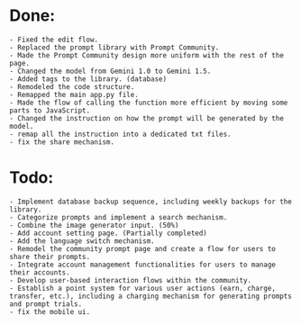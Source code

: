 # Done:
    - Fixed the edit flow.
    - Replaced the prompt library with Prompt Community.
    - Made the Prompt Community design more uniform with the rest of the page.
    - Changed the model from Gemini 1.0 to Gemini 1.5.
    - Added tags to the library. (database)
    - Remodeled the code structure.
    - Remapped the main app.py file.
    - Made the flow of calling the function more efficient by moving some parts to JavaScript.
    - Changed the instruction on how the prompt will be generated by the model.
    - remap all the instruction into a dedicated txt files.
    - fix the share mechanism.

# Todo:
    - Implement database backup sequence, including weekly backups for the library.
    - Categorize prompts and implement a search mechanism.
    - Combine the image generator input. (50%)
    - Add account setting page. (Partially completed)
    - Add the language switch mechanism.
    - Remodel the community prompt page and create a flow for users to share their prompts.
    - Integrate account management functionalities for users to manage their accounts.
    - Develop user-based interaction flows within the community.
    - Establish a point system for various user actions (earn, charge, transfer, etc.), including a charging mechanism for generating prompts and prompt trials.
    - fix the mobile ui.
